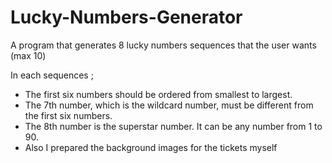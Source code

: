 # Lucky-Numbers-Generator
A program that generates 8 lucky numbers sequences that the user wants (max 10)

In each sequences ;
- The first six numbers should be ordered from smallest to largest.
- The 7th number, which is the wildcard number, must be different from the first six numbers.
- The 8th number is the superstar number. It can be any number from 1 to 90. 
- Also I prepared the background images for the tickets myself 
